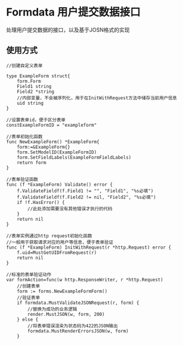# Formdata 用户提交数据接口
处理用户提交数据的接口，以及基于JOSN格式的实现

## 使用方式

    //创建自定义表单

    type ExampleForm struct{
        form.Form
        Field1 string
        Field2 *string
        //内部变量，不会被序列化，用于在InitWithRequest方法中储存当前用户信息
        uid string
    }

    //设置表单id，便于区分表单
    constExampleFormID = "exampleform"

    //表单初始化函数
    func NewExampleForm() *ExampleForm{
	    form:=&ExampleForm{}
	    form.SetModelID(ExampleFormID)
	    form.SetFieldLabels(ExampleFormFieldLabels)
	    return form
    }

    //表单验证函数
    func (f *ExampleForm) Validate() error {
        f.ValidateFieldf(f.Field1 != "", "Field1", "%s必填") 
        f.ValidateFieldf(f.Field2 != nil, "Field2", "%s必填") 
        if !f.HasError() {
            //此处添加需要没有其他错误才执行的代码
        }
        return nil
    }

    //表单实例通过http request初始化函数
    //一般用于获取请求对应的用户等信息，便于表单验证
    func (f *ExampleForm) InitWithRequest(r *http.Request) error {
        f.uid=MustGetUIDFromRequest(r)
    	return nil
    }    

    //标准的表单验证动作
    var formAction=func(w http.ResponseWriter, r *http.Request)
        //创建表单
        form := forms.NewExampleFormForm()
        //验证表单
        if formdata.MustValidateJSONRequest(r, form) {
            //替换为成功的业务逻辑
            render.MustJSON(w, form, 200)
        } else {
            //将表单错误渲染为状态码为422的JSON输出
            formdata.MustRenderErrorsJSON(w, form)
        }
